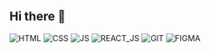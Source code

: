 ## Hi there 👋

<!--
**TanayBhor/TanayBhor** is a ✨ _special_ ✨ repository because its `README.md` (this file) appears on your GitHub profile.

Here are some ideas to get you started:

- 🔭 I’m currently working on ...
- 🌱 I’m currently learning ...
- 👯 I’m looking to collaborate on ...
- 🤔 I’m looking for help with ...
- 💬 Ask me about ...
- 📫 How to reach me: ...
- 😄 Pronouns: ...
- ⚡ Fun fact: ...
-->
![HTML](https://github.com/user-attachments/assets/66123846-185b-4be2-a7d3-f1ccad349be3)
![CSS](https://github.com/user-attachments/assets/f88ce1ad-9c8d-4127-b1c5-1ba9692cd482)
![JS](https://github.com/user-attachments/assets/f04c7e41-f744-4009-8b05-6ea61905e942)
![REACT_JS](https://github.com/user-attachments/assets/1f6d0f66-cbe6-4ccb-b454-9a7f703b6fbf)
![GIT](https://github.com/user-attachments/assets/002b7bc8-07df-420e-ba60-ace54d332c1e)
![FIGMA](https://github.com/user-attachments/assets/82d2bf60-4f09-4d35-bedd-2ed063069503)
